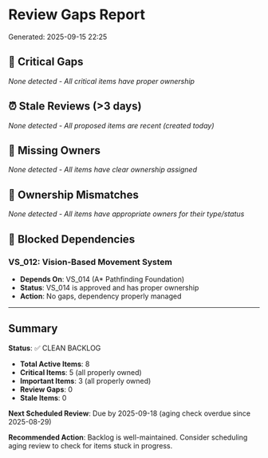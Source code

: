 # Review Gaps Report
Generated: 2025-09-15 22:25

## 🚨 Critical Gaps
*None detected - All critical items have proper ownership*

## ⏰ Stale Reviews (>3 days)
*None detected - All proposed items are recent (created today)*

## 👤 Missing Owners
*None detected - All items have clear ownership assigned*

## 🔄 Ownership Mismatches
*None detected - All items have appropriate owners for their type/status*

## 🚧 Blocked Dependencies
### VS_012: Vision-Based Movement System
- **Depends On**: VS_014 (A* Pathfinding Foundation)
- **Status**: VS_014 is approved and has proper ownership
- **Action**: No gaps, dependency properly managed

---

## Summary
**Status**: ✅ CLEAN BACKLOG
- **Total Active Items**: 8
- **Critical Items**: 5 (all properly owned)
- **Important Items**: 3 (all properly owned)
- **Review Gaps**: 0
- **Stale Items**: 0

**Next Scheduled Review**: Due by 2025-09-18 (aging check overdue since 2025-08-29)

**Recommended Action**: Backlog is well-maintained. Consider scheduling aging review to check for items stuck in progress.